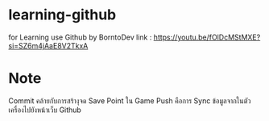 # learning-github
for Learning use Github by BorntoDev
link : https://youtu.be/fOlDcMStMXE?si=SZ6m4jAaE8V2TkxA

# Note
Commit คล้ายกับการสร้างุจด Save Point ใน Game
Push คือการ Sync ข้อมูลจากในตัวเครื่องไปยังหน้าเว็บ Github
